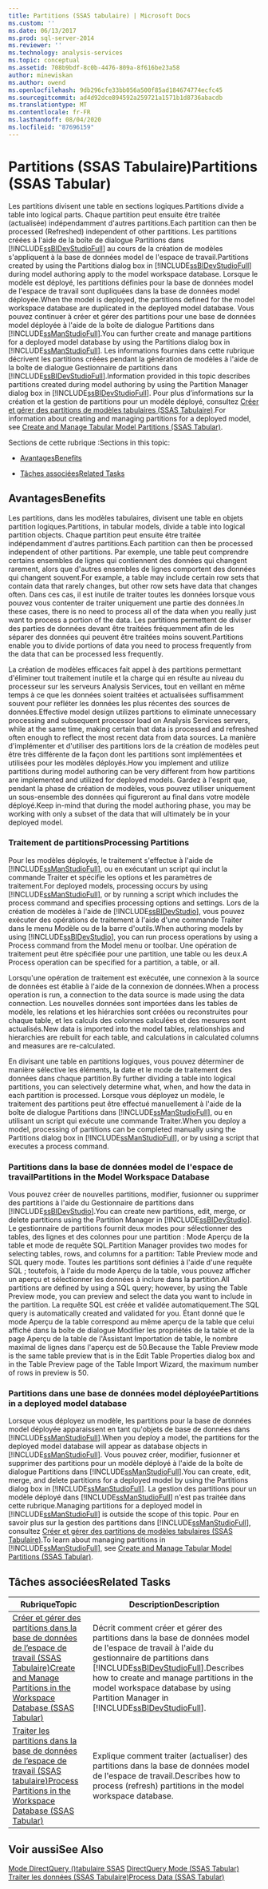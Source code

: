 ```yaml
---
title: Partitions (SSAS tabulaire) | Microsoft Docs
ms.custom: ''
ms.date: 06/13/2017
ms.prod: sql-server-2014
ms.reviewer: ''
ms.technology: analysis-services
ms.topic: conceptual
ms.assetid: 708b9bdf-8c0b-4476-809a-8f616be23a58
author: minewiskan
ms.author: owend
ms.openlocfilehash: 9db296cfe33bb056a500f85ad184674774ecfc45
ms.sourcegitcommit: ad4d92dce894592a259721a1571b1d8736abacdb
ms.translationtype: MT
ms.contentlocale: fr-FR
ms.lasthandoff: 08/04/2020
ms.locfileid: "87696159"
---
```

# <a name="partitions-ssas-tabular"></a><span data-ttu-id="f455e-102">Partitions (SSAS Tabulaire)</span><span class="sxs-lookup"><span data-stu-id="f455e-102">Partitions (SSAS Tabular)</span></span>
  <span data-ttu-id="f455e-103">Les partitions divisent une table en sections logiques.</span><span class="sxs-lookup"><span data-stu-id="f455e-103">Partitions divide a table into logical parts.</span></span> <span data-ttu-id="f455e-104">Chaque partition peut ensuite être traitée (actualisée) indépendamment d'autres partitions.</span><span class="sxs-lookup"><span data-stu-id="f455e-104">Each partition can then be processed (Refreshed) independent of other partitions.</span></span> <span data-ttu-id="f455e-105">Les partitions créées à l'aide de la boîte de dialogue Partitions dans [!INCLUDE[ssBIDevStudioFull](../../includes/ssbidevstudiofull-md.md)] au cours de la création de modèles s'appliquent à la base de données model de l'espace de travail.</span><span class="sxs-lookup"><span data-stu-id="f455e-105">Partitions created by using the Partitions dialog box in [!INCLUDE[ssBIDevStudioFull](../../includes/ssbidevstudiofull-md.md)] during model authoring apply to the model workspace database.</span></span> <span data-ttu-id="f455e-106">Lorsque le modèle est déployé, les partitions définies pour la base de données model de l'espace de travail sont dupliquées dans la base de données model déployée.</span><span class="sxs-lookup"><span data-stu-id="f455e-106">When the model is deployed, the partitions defined for the model workspace database are duplicated in the deployed model database.</span></span> <span data-ttu-id="f455e-107">Vous pouvez continuer à créer et gérer des partitions pour une base de données model déployée à l'aide de la boîte de dialogue Partitions dans [!INCLUDE[ssManStudioFull](../../includes/ssmanstudiofull-md.md)].</span><span class="sxs-lookup"><span data-stu-id="f455e-107">You can further create and manage partitions for a deployed model database by using the Partitions dialog box in [!INCLUDE[ssManStudioFull](../../includes/ssmanstudiofull-md.md)].</span></span>  <span data-ttu-id="f455e-108">Les informations fournies dans cette rubrique décrivent les partitions créées pendant la génération de modèles à l'aide de la boîte de dialogue Gestionnaire de partitions dans [!INCLUDE[ssBIDevStudioFull](../../includes/ssbidevstudiofull-md.md)].</span><span class="sxs-lookup"><span data-stu-id="f455e-108">Information provided in this topic describes partitions created during model authoring by using the Partition Manager dialog box in [!INCLUDE[ssBIDevStudioFull](../../includes/ssbidevstudiofull-md.md)].</span></span> <span data-ttu-id="f455e-109">Pour plus d’informations sur la création et la gestion de partitions pour un modèle déployé, consultez [Créer et gérer des partitions de modèles tabulaires &#40;SSAS Tabulaire&#41;](create-and-manage-tabular-model-partitions-ssas-tabular.md).</span><span class="sxs-lookup"><span data-stu-id="f455e-109">For information about creating and managing partitions for a deployed model, see [Create and Manage Tabular Model Partitions &#40;SSAS Tabular&#41;](create-and-manage-tabular-model-partitions-ssas-tabular.md).</span></span>  
  
 <span data-ttu-id="f455e-110">Sections de cette rubrique :</span><span class="sxs-lookup"><span data-stu-id="f455e-110">Sections in this topic:</span></span>  
  
-   [<span data-ttu-id="f455e-111">Avantages</span><span class="sxs-lookup"><span data-stu-id="f455e-111">Benefits</span></span>](#bkmk_benefits)  
  
-   [<span data-ttu-id="f455e-112">Tâches associées</span><span class="sxs-lookup"><span data-stu-id="f455e-112">Related Tasks</span></span>](#bkmk_related_tasks)  
  
##  <a name="benefits"></a><a name="bkmk_benefits"></a> <span data-ttu-id="f455e-113">Avantages</span><span class="sxs-lookup"><span data-stu-id="f455e-113">Benefits</span></span>  
 <span data-ttu-id="f455e-114">Les partitions, dans les modèles tabulaires, divisent une table en objets partition logiques.</span><span class="sxs-lookup"><span data-stu-id="f455e-114">Partitions, in tabular models, divide a table into logical partition objects.</span></span> <span data-ttu-id="f455e-115">Chaque partition peut ensuite être traitée indépendamment d'autres partitions.</span><span class="sxs-lookup"><span data-stu-id="f455e-115">Each partition can then be processed independent of other partitions.</span></span> <span data-ttu-id="f455e-116">Par exemple, une table peut comprendre certains ensembles de lignes qui contiennent des données qui changent rarement, alors que d'autres ensembles de lignes comportent des données qui changent souvent.</span><span class="sxs-lookup"><span data-stu-id="f455e-116">For example, a table may include certain row sets that contain data that rarely changes, but other row sets have data that changes often.</span></span> <span data-ttu-id="f455e-117">Dans ces cas, il est inutile de traiter toutes les données lorsque vous pouvez vous contenter de traiter uniquement une partie des données.</span><span class="sxs-lookup"><span data-stu-id="f455e-117">In these cases, there is no need to process all of the data when you really just want to process a portion of the data.</span></span> <span data-ttu-id="f455e-118">Les partitions permettent de diviser des parties de données devant être traitées fréquemment afin de les séparer des données qui peuvent être traitées moins souvent.</span><span class="sxs-lookup"><span data-stu-id="f455e-118">Partitions enable you to divide portions of data you need to process frequently from the data that can be processed less frequently.</span></span>  
  
 <span data-ttu-id="f455e-119">La création de modèles efficaces fait appel à des partitions permettant d'éliminer tout traitement inutile et la charge qui en résulte au niveau du processeur sur les serveurs Analysis Services, tout en veillant en même temps à ce que les données soient traitées et actualisées suffisamment souvent pour refléter les données les plus récentes des sources de données.</span><span class="sxs-lookup"><span data-stu-id="f455e-119">Effective model design utilizes partitions to eliminate unnecessary processing and subsequent processor load on Analysis Services servers, while at the same time, making certain that data is processed and refreshed often enough to reflect the most recent data from data sources.</span></span> <span data-ttu-id="f455e-120">La manière d'implémenter et d'utiliser des partitions lors de la création de modèles peut être très différente de la façon dont les partitions sont implémentées et utilisées pour les modèles déployés.</span><span class="sxs-lookup"><span data-stu-id="f455e-120">How you implement and utilize partitions during model authoring can be very different from how partitions are implemented and utilized for deployed models.</span></span> <span data-ttu-id="f455e-121">Gardez à l'esprit que, pendant la phase de création de modèles, vous pouvez utiliser uniquement un sous-ensemble des données qui figureront au final dans votre modèle déployé.</span><span class="sxs-lookup"><span data-stu-id="f455e-121">Keep in-mind that during the model authoring phase, you may be working with only a subset of the data that will ultimately be in your deployed model.</span></span>  
  
### <a name="processing-partitions"></a><span data-ttu-id="f455e-122">Traitement de partitions</span><span class="sxs-lookup"><span data-stu-id="f455e-122">Processing Partitions</span></span>  
 <span data-ttu-id="f455e-123">Pour les modèles déployés, le traitement s'effectue à l'aide de [!INCLUDE[ssManStudioFull](../../includes/ssmanstudiofull-md.md)], ou en exécutant un script qui inclut la commande Traiter et spécifie les options et les paramètres de traitement.</span><span class="sxs-lookup"><span data-stu-id="f455e-123">For deployed models, processing occurs by using [!INCLUDE[ssManStudioFull](../../includes/ssmanstudiofull-md.md)], or by running a script which includes the process command and specifies processing options and settings.</span></span> <span data-ttu-id="f455e-124">Lors de la création de modèles à l'aide de [!INCLUDE[ssBIDevStudio](../../includes/ssbidevstudio-md.md)], vous pouvez exécuter des opérations de traitement à l'aide d'une commande Traiter dans le menu Modèle ou de la barre d'outils.</span><span class="sxs-lookup"><span data-stu-id="f455e-124">When authoring models by using [!INCLUDE[ssBIDevStudio](../../includes/ssbidevstudio-md.md)], you can run process operations by using a Process command from the Model menu or toolbar.</span></span> <span data-ttu-id="f455e-125">Une opération de traitement peut être spécifiée pour une partition, une table ou les deux.</span><span class="sxs-lookup"><span data-stu-id="f455e-125">A Process operation can be specified for a partition, a table, or all.</span></span>  
  
 <span data-ttu-id="f455e-126">Lorsqu'une opération de traitement est exécutée, une connexion à la source de données est établie à l'aide de la connexion de données.</span><span class="sxs-lookup"><span data-stu-id="f455e-126">When a process operation is run, a connection to the data source is made using the data connection.</span></span> <span data-ttu-id="f455e-127">Les nouvelles données sont importées dans les tables de modèle, les relations et les hiérarchies sont créées ou reconstruites pour chaque table, et les calculs des colonnes calculées et des mesures sont actualisés.</span><span class="sxs-lookup"><span data-stu-id="f455e-127">New data is imported into the model tables, relationships and hierarchies are rebuilt for each table, and calculations in calculated columns and measures are re-calculated.</span></span>  
  
 <span data-ttu-id="f455e-128">En divisant une table en partitions logiques, vous pouvez déterminer de manière sélective les éléments, la date et le mode de traitement des données dans chaque partition.</span><span class="sxs-lookup"><span data-stu-id="f455e-128">By further dividing a table into logical partitions, you can selectively determine what, when, and how the data in each partition is processed.</span></span> <span data-ttu-id="f455e-129">Lorsque vous déployez un modèle, le traitement des partitions peut être effectué manuellement à l'aide de la boîte de dialogue Partitions dans [!INCLUDE[ssManStudioFull](../../includes/ssmanstudiofull-md.md)], ou en utilisant un script qui exécute une commande Traiter.</span><span class="sxs-lookup"><span data-stu-id="f455e-129">When you deploy a model, processing of partitions can be completed manually using the Partitions dialog box in [!INCLUDE[ssManStudioFull](../../includes/ssmanstudiofull-md.md)], or by using a script that executes a process command.</span></span>  
  
### <a name="partitions-in-the-model-workspace-database"></a><span data-ttu-id="f455e-130">Partitions dans la base de données model de l'espace de travail</span><span class="sxs-lookup"><span data-stu-id="f455e-130">Partitions in the Model Workspace Database</span></span>  
 <span data-ttu-id="f455e-131">Vous pouvez créer de nouvelles partitions, modifier, fusionner ou supprimer des partitions à l'aide du Gestionnaire de partitions dans [!INCLUDE[ssBIDevStudio](../../includes/ssbidevstudio-md.md)].</span><span class="sxs-lookup"><span data-stu-id="f455e-131">You can create new partitions, edit, merge, or delete partitions using the Partition Manager in [!INCLUDE[ssBIDevStudio](../../includes/ssbidevstudio-md.md)].</span></span> <span data-ttu-id="f455e-132">Le gestionnaire de partitions fournit deux modes pour sélectionner des tables, des lignes et des colonnes pour une partition : Mode Aperçu de la table et mode de requête SQL.</span><span class="sxs-lookup"><span data-stu-id="f455e-132">Partition Manager provides two modes for selecting tables, rows, and columns for a partition: Table Preview mode and SQL query mode.</span></span> <span data-ttu-id="f455e-133">Toutes les partitions sont définies à l'aide d'une requête SQL ; toutefois, à l'aide du mode Aperçu de la table, vous pouvez afficher un aperçu et sélectionner les données à inclure dans la partition.</span><span class="sxs-lookup"><span data-stu-id="f455e-133">All partitions are defined by using a SQL query; however, by using the Table Preview mode, you can preview and select the data you want to include in the partition.</span></span> <span data-ttu-id="f455e-134">La requête SQL est créée et validée automatiquement.</span><span class="sxs-lookup"><span data-stu-id="f455e-134">The SQL query is automatically created and validated for you.</span></span> <span data-ttu-id="f455e-135">Étant donné que le mode Aperçu de la table correspond au même aperçu de la table que celui affiché dans la boîte de dialogue Modifier les propriétés de la table et de la page Aperçu de la table de l'Assistant Importation de table, le nombre maximal de lignes dans l'aperçu est de 50.</span><span class="sxs-lookup"><span data-stu-id="f455e-135">Because the Table Preview mode is the same table preview that is in the Edit Table Properties dialog box and in the Table Preview page of the Table Import Wizard, the maximum number of rows in preview is 50.</span></span>  
  
### <a name="partitions-in-a-deployed-model-database"></a><span data-ttu-id="f455e-136">Partitions dans une base de données model déployée</span><span class="sxs-lookup"><span data-stu-id="f455e-136">Partitions in a deployed model database</span></span>  
 <span data-ttu-id="f455e-137">Lorsque vous déployez un modèle, les partitions pour la base de données model déployée apparaissent en tant qu'objets de base de données dans [!INCLUDE[ssManStudioFull](../../includes/ssmanstudiofull-md.md)].</span><span class="sxs-lookup"><span data-stu-id="f455e-137">When you deploy a model, the partitions for the deployed model database will appear as database objects in [!INCLUDE[ssManStudioFull](../../includes/ssmanstudiofull-md.md)].</span></span> <span data-ttu-id="f455e-138">Vous pouvez créer, modifier, fusionner et supprimer des partitions pour un modèle déployé à l'aide de la boîte de dialogue Partitions dans [!INCLUDE[ssManStudioFull](../../includes/ssmanstudiofull-md.md)].</span><span class="sxs-lookup"><span data-stu-id="f455e-138">You can create, edit, merge, and delete partitions for a deployed model by using the Partitions dialog box in [!INCLUDE[ssManStudioFull](../../includes/ssmanstudiofull-md.md)].</span></span> <span data-ttu-id="f455e-139">La gestion des partitions pour un modèle déployé dans [!INCLUDE[ssManStudioFull](../../includes/ssmanstudiofull-md.md)] n'est pas traitée dans cette rubrique.</span><span class="sxs-lookup"><span data-stu-id="f455e-139">Managing partitions for a deployed model in [!INCLUDE[ssManStudioFull](../../includes/ssmanstudiofull-md.md)] is outside the scope of this topic.</span></span> <span data-ttu-id="f455e-140">Pour en savoir plus sur la gestion des partitions dans [!INCLUDE[ssManStudioFull](../../includes/ssmanstudiofull-md.md)], consultez [Créer et gérer des partitions de modèles tabulaires &#40;SSAS Tabulaire&#41;](create-and-manage-tabular-model-partitions-ssas-tabular.md).</span><span class="sxs-lookup"><span data-stu-id="f455e-140">To learn about managing partitions in [!INCLUDE[ssManStudioFull](../../includes/ssmanstudiofull-md.md)], see [Create and Manage Tabular Model Partitions &#40;SSAS Tabular&#41;](create-and-manage-tabular-model-partitions-ssas-tabular.md).</span></span>  
  
##  <a name="related-tasks"></a><a name="bkmk_related_tasks"></a> <span data-ttu-id="f455e-141">Tâches associées</span><span class="sxs-lookup"><span data-stu-id="f455e-141">Related Tasks</span></span>  
  
|<span data-ttu-id="f455e-142">Rubrique</span><span class="sxs-lookup"><span data-stu-id="f455e-142">Topic</span></span>|<span data-ttu-id="f455e-143">Description</span><span class="sxs-lookup"><span data-stu-id="f455e-143">Description</span></span>|  
|-----------|-----------------|  
|[<span data-ttu-id="f455e-144">Créer et gérer des partitions dans la base de données de l’espace de travail &#40;SSAS Tabulaire&#41;</span><span class="sxs-lookup"><span data-stu-id="f455e-144">Create and Manage Partitions in the Workspace Database &#40;SSAS Tabular&#41;</span></span>](workspace-database-ssas-tabular.md)|<span data-ttu-id="f455e-145">Décrit comment créer et gérer des partitions dans la base de données model de l'espace de travail à l'aide du gestionnaire de partitions dans [!INCLUDE[ssBIDevStudioFull](../../includes/ssbidevstudiofull-md.md)].</span><span class="sxs-lookup"><span data-stu-id="f455e-145">Describes how to create and manage partitions in the model workspace database by using Partition Manager in [!INCLUDE[ssBIDevStudioFull](../../includes/ssbidevstudiofull-md.md)].</span></span>|  
|[<span data-ttu-id="f455e-146">Traiter les partitions dans la base de données de l’espace de travail &#40;SSAS tabulaire&#41;</span><span class="sxs-lookup"><span data-stu-id="f455e-146">Process Partitions in the Workspace Database &#40;SSAS Tabular&#41;</span></span>](process-partitions-in-the-workspace-database-ssas-tabular.md)|<span data-ttu-id="f455e-147">Explique comment traiter (actualiser) des partitions dans la base de données model de l'espace de travail.</span><span class="sxs-lookup"><span data-stu-id="f455e-147">Describes how to process (refresh) partitions in the model workspace database.</span></span>|  
  
## <a name="see-also"></a><span data-ttu-id="f455e-148">Voir aussi</span><span class="sxs-lookup"><span data-stu-id="f455e-148">See Also</span></span>  
 <span data-ttu-id="f455e-149">[Mode DirectQuery &#40;&#41;tabulaire SSAS](directquery-mode-ssas-tabular.md) </span><span class="sxs-lookup"><span data-stu-id="f455e-149">[DirectQuery Mode &#40;SSAS Tabular&#41;](directquery-mode-ssas-tabular.md) </span></span>  
 [<span data-ttu-id="f455e-150">Traiter les données &#40;SSAS Tabulaire&#41;</span><span class="sxs-lookup"><span data-stu-id="f455e-150">Process Data &#40;SSAS Tabular&#41;</span></span>](../process-data-ssas-tabular.md)  
  
  
